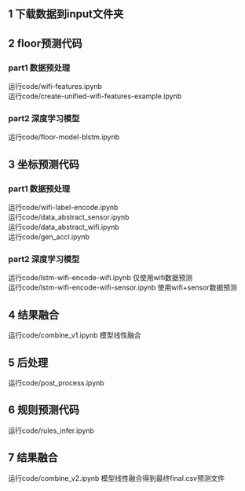 ## 1 下载数据到input文件夹  
## 2 floor预测代码 
### part1 数据预处理 
运行code/wifi-features.ipynb  
运行code/create-unified-wifi-features-example.ipynb 
### part2 深度学习模型 
运行code/floor-model-blstm.ipynb  
## 3 坐标预测代码 
### part1 数据预处理 
运行code/wifi-label-encode.ipynb  
运行code/data_abstract_sensor.ipynb  
运行code/data_abstract_wifi.ipynb  
运行code/gen_accl.ipynb  
### part2 深度学习模型 
运行code/lstm-wifi-encode-wifi.ipynb 仅使用wifi数据预测  
运行code/lstm-wifi-encode-wifi-sensor.ipynb 使用wifi+sensor数据预测  
## 4 结果融合 
运行code/combine_v1.ipynb 模型线性融合 
## 5 后处理 
运行code/post_process.ipynb 
## 6 规则预测代码 
运行code/rules_infer.ipynb 
## 7 结果融合 
运行code/combine_v2.ipynb 模型线性融合得到最终final.csv预测文件
